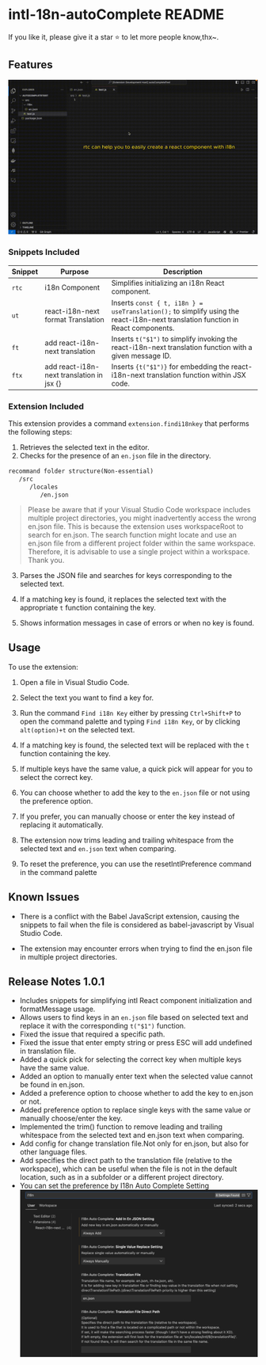 # intl-18n-autoComplete README
If you like it, please give it a star ⭐ to let more people know,thx~.

## Features

![DemoVideo](images/demo.gif)

### Snippets Included

| Snippet | Purpose                     | Description                                                                                                    |
| ------- | --------------------------- | -------------------------------------------------------------------------------------------------------------- |
| `rtc`   | i18n Component              | Simplifies initializing an i18n React component.                                                               |
| `ut`   | react-i18n-next format Translation       | Inserts `const { t, i18n } = useTranslation();` to simplify using the react-i18n-next translation function in React components.          |
| `ft`    | add react-i18n-next translation           | Inserts `t("$1")` to simplify invoking the react-i18n-next translation function with a given message ID. |
| `ftx`   | add react-i18n-next translation in jsx {} | Inserts `{t("$1")}` for embedding the react-i18n-next translation function within JSX code.              |

### Extension Included

This extension provides a command `extension.findi18nkey` that performs the following steps:

1. Retrieves the selected text in the editor.
2. Checks for the presence of an `en.json` file in the directory.

```
recommand folder structure(Non-essential)
   /src
      /locales
         /en.json
```

> Please be aware that if your Visual Studio Code workspace includes multiple project directories, you might inadvertently access the wrong en.json file. This is because the extension uses workspaceRoot to search for en.json. The search function might locate and use an en.json file from a different project folder within the same workspace. Therefore, it is advisable to use a single project within a workspace. Thank you.

3. Parses the JSON file and searches for keys corresponding to the selected text.

4. If a matching key is found, it replaces the selected text with the appropriate `t` function containing the key.

5. Shows information messages in case of errors or when no key is found.

## Usage

To use the extension:

1. Open a file in Visual Studio Code.

2. Select the text you want to find a key for.

3. Run the command `Find i18n Key` either by pressing `Ctrl+Shift+P` to open the command palette and typing `Find i18n Key`, or by clicking `alt(option)+t` on the selected text.

4. If a matching key is found, the selected text will be replaced with the `t` function containing the key.

5. If multiple keys have the same value, a quick pick will appear for you to select the correct key.

6. You can choose whether to add the key to the `en.json` file or not using the preference option.

7. If you prefer, you can manually choose or enter the key instead of replacing it automatically.

8. The extension now trims leading and trailing whitespace from the selected text and `en.json` text when comparing.

9. To reset the preference, you can use the resetIntlPreference command in the command palette

## Known Issues

- There is a conflict with the Babel JavaScript extension, causing the snippets to fail when the file is considered as babel-javascript by Visual Studio Code.

- The extension may encounter errors when trying to find the en.json file in multiple project directories.

## Release Notes 1.0.1

- Includes snippets for simplifying intl React component initialization and formatMessage usage.
- Allows users to find keys in an `en.json` file based on selected text and replace it with the corresponding `t("$1")` function.
- Fixed the issue that required a specific path.
- Fixed the issue that enter empty string or press ESC will add undefined in translation file.
- Added a quick pick for selecting the correct key when multiple keys have the same value.
- Added an option to manually enter text when the selected value cannot be found in en.json.
- Added a preference option to choose whether to add the key to en.json or not.
- Added preference option to replace single keys with the same value or manually choose/enter the key.
- Implemented the trim() function to remove leading and trailing whitespace from the selected text and en.json text when comparing.
- Add config for change translation file.Not only for en.json, but also for other language files.
- Add specifies the direct path to the translation file (relative to the workspace), which can be useful when the file is not in the default location, such as in a subfolder or a different project directory.
- You can set the preference by I18n Auto Complete Setting
  ![settingDemo](images/setting.png)
